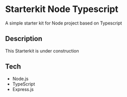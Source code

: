 # Starterkit Node Typescript
A simple starter kit for Node project based on Typescript

## Description
This Starterkit is under construction

 ## Tech
 * Node.js
 * TypeScript
 * Express.js
